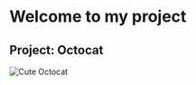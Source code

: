 # Welcome to my project
## Project: Octocat
![Cute Octocat](https://octodex.github.com/images/yaktocat.png)
